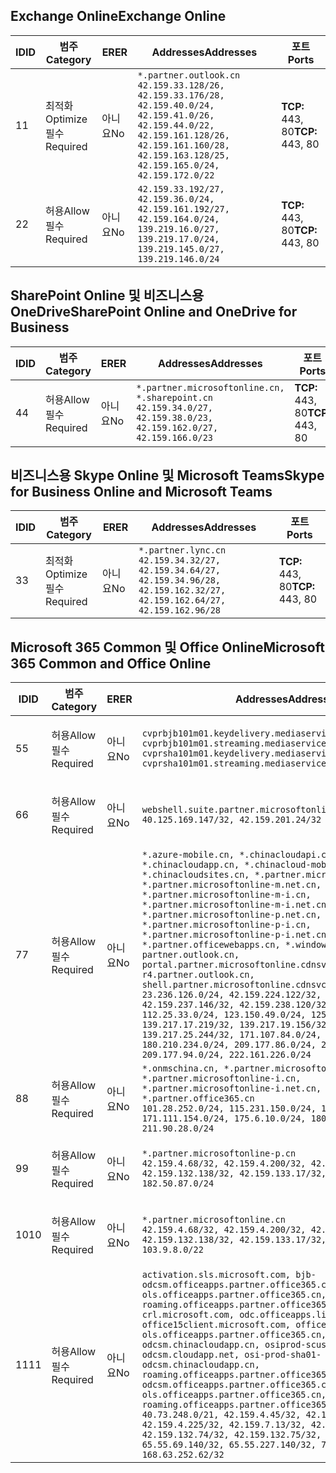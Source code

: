 <!--THIS FILE IS AUTOMATICALLY GENERATED. MANUAL CHANGES WILL BE OVERWRITTEN.-->
<!--Please contact the Office 365 Endpoints team with any questions.-->
<!--China endpoints version 2018102900-->
<!--File generated 2018-10-29 14:00:37.5742-->

## <a name="exchange-online"></a><span data-ttu-id="67b3c-101">Exchange Online</span><span class="sxs-lookup"><span data-stu-id="67b3c-101">Exchange Online</span></span>

<span data-ttu-id="67b3c-102">ID</span><span class="sxs-lookup"><span data-stu-id="67b3c-102">ID</span></span> | <span data-ttu-id="67b3c-103">범주</span><span class="sxs-lookup"><span data-stu-id="67b3c-103">Category</span></span> | <span data-ttu-id="67b3c-104">ER</span><span class="sxs-lookup"><span data-stu-id="67b3c-104">ER</span></span> | <span data-ttu-id="67b3c-105">Addresses</span><span class="sxs-lookup"><span data-stu-id="67b3c-105">Addresses</span></span> | <span data-ttu-id="67b3c-106">포트</span><span class="sxs-lookup"><span data-stu-id="67b3c-106">Ports</span></span>
-- | -------------------- | -- | --------------------------------------------------------------------------------------------------------------------------------------------------------------------------------------------------------- | ----------------
<span data-ttu-id="67b3c-107">1</span><span class="sxs-lookup"><span data-stu-id="67b3c-107">1</span></span> | <span data-ttu-id="67b3c-108">최적화</span><span class="sxs-lookup"><span data-stu-id="67b3c-108">Optimize</span></span><BR><span data-ttu-id="67b3c-109">필수</span><span class="sxs-lookup"><span data-stu-id="67b3c-109">Required</span></span> | <span data-ttu-id="67b3c-110">아니요</span><span class="sxs-lookup"><span data-stu-id="67b3c-110">No</span></span> | `*.partner.outlook.cn`<BR>`42.159.33.128/26, 42.159.33.176/28, 42.159.40.0/24, 42.159.41.0/26, 42.159.44.0/22, 42.159.161.128/26, 42.159.161.160/28, 42.159.163.128/25, 42.159.165.0/24, 42.159.172.0/22` | <span data-ttu-id="67b3c-111">**TCP:** 443, 80</span><span class="sxs-lookup"><span data-stu-id="67b3c-111">**TCP:** 443, 80</span></span>
<span data-ttu-id="67b3c-112">2</span><span class="sxs-lookup"><span data-stu-id="67b3c-112">2</span></span> | <span data-ttu-id="67b3c-113">허용</span><span class="sxs-lookup"><span data-stu-id="67b3c-113">Allow</span></span><BR><span data-ttu-id="67b3c-114">필수</span><span class="sxs-lookup"><span data-stu-id="67b3c-114">Required</span></span> | <span data-ttu-id="67b3c-115">아니요</span><span class="sxs-lookup"><span data-stu-id="67b3c-115">No</span></span> | `42.159.33.192/27, 42.159.36.0/24, 42.159.161.192/27, 42.159.164.0/24, 139.219.16.0/27, 139.219.17.0/24, 139.219.145.0/27, 139.219.146.0/24` | <span data-ttu-id="67b3c-116">**TCP:** 443, 80</span><span class="sxs-lookup"><span data-stu-id="67b3c-116">**TCP:** 443, 80</span></span>

## <a name="sharepoint-online-and-onedrive-for-business"></a><span data-ttu-id="67b3c-117">SharePoint Online 및 비즈니스용 OneDrive</span><span class="sxs-lookup"><span data-stu-id="67b3c-117">SharePoint Online and OneDrive for Business</span></span>

<span data-ttu-id="67b3c-118">ID</span><span class="sxs-lookup"><span data-stu-id="67b3c-118">ID</span></span> | <span data-ttu-id="67b3c-119">범주</span><span class="sxs-lookup"><span data-stu-id="67b3c-119">Category</span></span> | <span data-ttu-id="67b3c-120">ER</span><span class="sxs-lookup"><span data-stu-id="67b3c-120">ER</span></span> | <span data-ttu-id="67b3c-121">Addresses</span><span class="sxs-lookup"><span data-stu-id="67b3c-121">Addresses</span></span> | <span data-ttu-id="67b3c-122">포트</span><span class="sxs-lookup"><span data-stu-id="67b3c-122">Ports</span></span>
-- | ----------------- | -- | --------------------------------------------------------------------------------------------------------------------- | ----------------
<span data-ttu-id="67b3c-123">4</span><span class="sxs-lookup"><span data-stu-id="67b3c-123">4</span></span> | <span data-ttu-id="67b3c-124">허용</span><span class="sxs-lookup"><span data-stu-id="67b3c-124">Allow</span></span><BR><span data-ttu-id="67b3c-125">필수</span><span class="sxs-lookup"><span data-stu-id="67b3c-125">Required</span></span> | <span data-ttu-id="67b3c-126">아니요</span><span class="sxs-lookup"><span data-stu-id="67b3c-126">No</span></span> | `*.partner.microsoftonline.cn, *.sharepoint.cn`<BR>`42.159.34.0/27, 42.159.38.0/23, 42.159.162.0/27, 42.159.166.0/23` | <span data-ttu-id="67b3c-127">**TCP:** 443, 80</span><span class="sxs-lookup"><span data-stu-id="67b3c-127">**TCP:** 443, 80</span></span>

## <a name="skype-for-business-online-and-microsoft-teams"></a><span data-ttu-id="67b3c-128">비즈니스용 Skype Online 및 Microsoft Teams</span><span class="sxs-lookup"><span data-stu-id="67b3c-128">Skype for Business Online and Microsoft Teams</span></span>

<span data-ttu-id="67b3c-129">ID</span><span class="sxs-lookup"><span data-stu-id="67b3c-129">ID</span></span> | <span data-ttu-id="67b3c-130">범주</span><span class="sxs-lookup"><span data-stu-id="67b3c-130">Category</span></span> | <span data-ttu-id="67b3c-131">ER</span><span class="sxs-lookup"><span data-stu-id="67b3c-131">ER</span></span> | <span data-ttu-id="67b3c-132">Addresses</span><span class="sxs-lookup"><span data-stu-id="67b3c-132">Addresses</span></span> | <span data-ttu-id="67b3c-133">포트</span><span class="sxs-lookup"><span data-stu-id="67b3c-133">Ports</span></span>
-- | -------------------- | -- | -------------------------------------------------------------------------------------------------------------------------------- | ----------------
<span data-ttu-id="67b3c-134">3</span><span class="sxs-lookup"><span data-stu-id="67b3c-134">3</span></span> | <span data-ttu-id="67b3c-135">최적화</span><span class="sxs-lookup"><span data-stu-id="67b3c-135">Optimize</span></span><BR><span data-ttu-id="67b3c-136">필수</span><span class="sxs-lookup"><span data-stu-id="67b3c-136">Required</span></span> | <span data-ttu-id="67b3c-137">아니요</span><span class="sxs-lookup"><span data-stu-id="67b3c-137">No</span></span> | `*.partner.lync.cn`<BR>`42.159.34.32/27, 42.159.34.64/27, 42.159.34.96/28, 42.159.162.32/27, 42.159.162.64/27, 42.159.162.96/28` | <span data-ttu-id="67b3c-138">**TCP:** 443, 80</span><span class="sxs-lookup"><span data-stu-id="67b3c-138">**TCP:** 443, 80</span></span>

## <a name="microsoft-365-common-and-office-online"></a><span data-ttu-id="67b3c-139">Microsoft 365 Common 및 Office Online</span><span class="sxs-lookup"><span data-stu-id="67b3c-139">Microsoft 365 Common and Office Online</span></span>

<span data-ttu-id="67b3c-140">ID</span><span class="sxs-lookup"><span data-stu-id="67b3c-140">ID</span></span> | <span data-ttu-id="67b3c-141">범주</span><span class="sxs-lookup"><span data-stu-id="67b3c-141">Category</span></span> | <span data-ttu-id="67b3c-142">ER</span><span class="sxs-lookup"><span data-stu-id="67b3c-142">ER</span></span> | <span data-ttu-id="67b3c-143">Addresses</span><span class="sxs-lookup"><span data-stu-id="67b3c-143">Addresses</span></span> | <span data-ttu-id="67b3c-144">포트</span><span class="sxs-lookup"><span data-stu-id="67b3c-144">Ports</span></span>
-- | ----------------- | -- | ---------------------------------------------------------------------------------------------------------------------------------------------------------------------------------------------------------------------------------------------------------------------------------------------------------------------------------------------------------------------------------------------------------------------------------------------------------------------------------------------------------------------------------------------------------------------------------------------------------------------------------------------------------------------------------------------------------------------------------------------------------------------------------------------------------------------------------------------------------------------------------------------------------------------- | ----------------
<span data-ttu-id="67b3c-145">5</span><span class="sxs-lookup"><span data-stu-id="67b3c-145">5</span></span> | <span data-ttu-id="67b3c-146">허용</span><span class="sxs-lookup"><span data-stu-id="67b3c-146">Allow</span></span><BR><span data-ttu-id="67b3c-147">필수</span><span class="sxs-lookup"><span data-stu-id="67b3c-147">Required</span></span> | <span data-ttu-id="67b3c-148">아니요</span><span class="sxs-lookup"><span data-stu-id="67b3c-148">No</span></span> | `cvprbjb101m01.keydelivery.mediaservices.chinacloudapi.cn, cvprbjb101m01.streaming.mediaservices.chinacloudapi.cn, cvprsha101m01.keydelivery.mediaservices.chinacloudapi.cn, cvprsha101m01.streaming.mediaservices.chinacloudapi.cn` | <span data-ttu-id="67b3c-149">**TCP:** 443, 80</span><span class="sxs-lookup"><span data-stu-id="67b3c-149">**TCP:** 443, 80</span></span>
<span data-ttu-id="67b3c-150">6</span><span class="sxs-lookup"><span data-stu-id="67b3c-150">6</span></span> | <span data-ttu-id="67b3c-151">허용</span><span class="sxs-lookup"><span data-stu-id="67b3c-151">Allow</span></span><BR><span data-ttu-id="67b3c-152">필수</span><span class="sxs-lookup"><span data-stu-id="67b3c-152">Required</span></span> | <span data-ttu-id="67b3c-153">아니요</span><span class="sxs-lookup"><span data-stu-id="67b3c-153">No</span></span> | `webshell.suite.partner.microsoftonline.cn`<BR>`40.125.169.147/32, 42.159.201.24/32` | <span data-ttu-id="67b3c-154">**TCP:** 443, 80</span><span class="sxs-lookup"><span data-stu-id="67b3c-154">**TCP:** 443, 80</span></span>
<span data-ttu-id="67b3c-155">7</span><span class="sxs-lookup"><span data-stu-id="67b3c-155">7</span></span> | <span data-ttu-id="67b3c-156">허용</span><span class="sxs-lookup"><span data-stu-id="67b3c-156">Allow</span></span><BR><span data-ttu-id="67b3c-157">필수</span><span class="sxs-lookup"><span data-stu-id="67b3c-157">Required</span></span> | <span data-ttu-id="67b3c-158">아니요</span><span class="sxs-lookup"><span data-stu-id="67b3c-158">No</span></span> | `*.azure-mobile.cn, *.chinacloudapi.cn, *.chinacloudapp.cn, *.chinacloud-mobile.cn, *.chinacloudsites.cn, *.partner.microsoftonline-m.cn, *.partner.microsoftonline-m.net.cn, *.partner.microsoftonline-m-i.cn, *.partner.microsoftonline-m-i.net.cn, *.partner.microsoftonline-p.net.cn, *.partner.microsoftonline-p-i.cn, *.partner.microsoftonline-p-i.net.cn, *.partner.officewebapps.cn, *.windowsazure.cn, partner.outlook.cn, portal.partner.microsoftonline.cdnsvc.com, r4.partner.outlook.cn, shell.partner.microsoftonline.cdnsvc.com`<BR>`23.236.126.0/24, 42.159.224.122/32, 42.159.233.91/32, 42.159.237.146/32, 42.159.238.120/32, 58.68.168.0/24, 112.25.33.0/24, 123.150.49.0/24, 125.65.247.0/24, 139.217.17.219/32, 139.217.19.156/32, 139.217.21.3/32, 139.217.25.244/32, 171.107.84.0/24, 180.210.232.0/24, 180.210.234.0/24, 209.177.86.0/24, 209.177.90.0/24, 209.177.94.0/24, 222.161.226.0/24` | <span data-ttu-id="67b3c-159">**TCP:** 443, 80</span><span class="sxs-lookup"><span data-stu-id="67b3c-159">**TCP:** 443, 80</span></span>
<span data-ttu-id="67b3c-160">8</span><span class="sxs-lookup"><span data-stu-id="67b3c-160">8</span></span> | <span data-ttu-id="67b3c-161">허용</span><span class="sxs-lookup"><span data-stu-id="67b3c-161">Allow</span></span><BR><span data-ttu-id="67b3c-162">필수</span><span class="sxs-lookup"><span data-stu-id="67b3c-162">Required</span></span> | <span data-ttu-id="67b3c-163">아니요</span><span class="sxs-lookup"><span data-stu-id="67b3c-163">No</span></span> | `*.onmschina.cn, *.partner.microsoftonline.net.cn, *.partner.microsoftonline-i.cn, *.partner.microsoftonline-i.net.cn, *.partner.office365.cn`<BR>`101.28.252.0/24, 115.231.150.0/24, 123.235.32.0/24, 171.111.154.0/24, 175.6.10.0/24, 180.210.229.0/24, 211.90.28.0/24` | <span data-ttu-id="67b3c-164">**TCP:** 443, 80</span><span class="sxs-lookup"><span data-stu-id="67b3c-164">**TCP:** 443, 80</span></span>
<span data-ttu-id="67b3c-165">9</span><span class="sxs-lookup"><span data-stu-id="67b3c-165">9</span></span> | <span data-ttu-id="67b3c-166">허용</span><span class="sxs-lookup"><span data-stu-id="67b3c-166">Allow</span></span><BR><span data-ttu-id="67b3c-167">필수</span><span class="sxs-lookup"><span data-stu-id="67b3c-167">Required</span></span> | <span data-ttu-id="67b3c-168">아니요</span><span class="sxs-lookup"><span data-stu-id="67b3c-168">No</span></span> | `*.partner.microsoftonline-p.cn`<BR>`42.159.4.68/32, 42.159.4.200/32, 42.159.7.156/32, 42.159.132.138/32, 42.159.133.17/32, 42.159.135.78/32, 182.50.87.0/24` | <span data-ttu-id="67b3c-169">**TCP:** 443, 80</span><span class="sxs-lookup"><span data-stu-id="67b3c-169">**TCP:** 443, 80</span></span>
<span data-ttu-id="67b3c-170">10</span><span class="sxs-lookup"><span data-stu-id="67b3c-170">10</span></span> | <span data-ttu-id="67b3c-171">허용</span><span class="sxs-lookup"><span data-stu-id="67b3c-171">Allow</span></span><BR><span data-ttu-id="67b3c-172">필수</span><span class="sxs-lookup"><span data-stu-id="67b3c-172">Required</span></span> | <span data-ttu-id="67b3c-173">아니요</span><span class="sxs-lookup"><span data-stu-id="67b3c-173">No</span></span> | `*.partner.microsoftonline.cn`<BR>`42.159.4.68/32, 42.159.4.200/32, 42.159.7.156/32, 42.159.132.138/32, 42.159.133.17/32, 42.159.135.78/32, 103.9.8.0/22` | <span data-ttu-id="67b3c-174">**TCP:** 443, 80</span><span class="sxs-lookup"><span data-stu-id="67b3c-174">**TCP:** 443, 80</span></span>
<span data-ttu-id="67b3c-175">11</span><span class="sxs-lookup"><span data-stu-id="67b3c-175">11</span></span> | <span data-ttu-id="67b3c-176">허용</span><span class="sxs-lookup"><span data-stu-id="67b3c-176">Allow</span></span><BR><span data-ttu-id="67b3c-177">필수</span><span class="sxs-lookup"><span data-stu-id="67b3c-177">Required</span></span> | <span data-ttu-id="67b3c-178">아니요</span><span class="sxs-lookup"><span data-stu-id="67b3c-178">No</span></span> | `activation.sls.microsoft.com, bjb-odcsm.officeapps.partner.office365.cn, bjb-ols.officeapps.partner.office365.cn, bjb-roaming.officeapps.partner.office365.cn, crl.microsoft.com, odc.officeapps.live.com, office15client.microsoft.com, officecdn.microsoft.com, ols.officeapps.partner.office365.cn, osi-prod-bjb01-odcsm.chinacloudapp.cn, osiprod-scus01-odcsm.cloudapp.net, osi-prod-sha01-odcsm.chinacloudapp.cn, roaming.officeapps.partner.office365.cn, sha-odcsm.officeapps.partner.office365.cn, sha-ols.officeapps.partner.office365.cn, sha-roaming.officeapps.partner.office365.cn`<BR>`40.73.248.0/21, 42.159.4.45/32, 42.159.4.50/32, 42.159.4.225/32, 42.159.7.13/32, 42.159.132.73/32, 42.159.132.74/32, 42.159.132.75/32, 65.52.98.231/32, 65.55.69.140/32, 65.55.227.140/32, 70.37.81.47/32, 168.63.252.62/32` | <span data-ttu-id="67b3c-179">**TCP:** 443, 80</span><span class="sxs-lookup"><span data-stu-id="67b3c-179">**TCP:** 443, 80</span></span>

